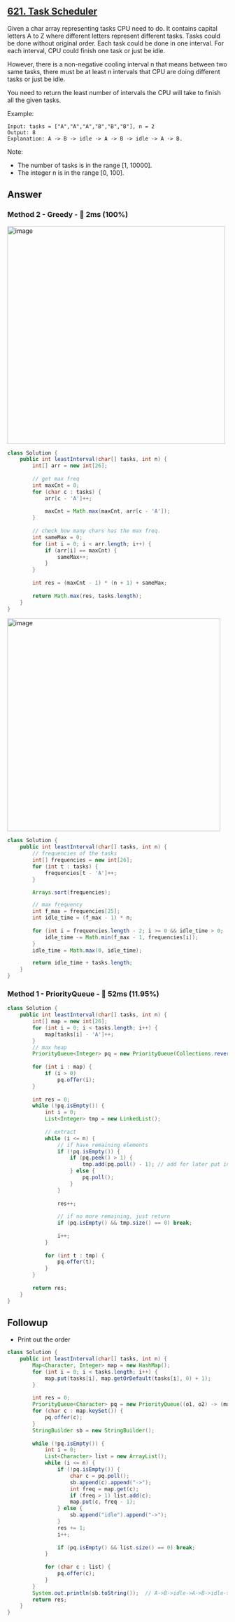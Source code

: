## [621. Task Scheduler](https://leetcode.com/problems/task-scheduler/)

Given a char array representing tasks CPU need to do. It contains capital letters A to Z where different letters represent different tasks. Tasks could be done without original order. Each task could be done in one interval. For each interval, CPU could finish one task or just be idle.

However, there is a non-negative cooling interval n that means between two same tasks, there must be at least n intervals that CPU are doing different tasks or just be idle.

You need to return the least number of intervals the CPU will take to finish all the given tasks.

 

Example:
```
Input: tasks = ["A","A","A","B","B","B"], n = 2
Output: 8
Explanation: A -> B -> idle -> A -> B -> idle -> A -> B.
``` 

Note:

- The number of tasks is in the range [1, 10000].
- The integer n is in the range [0, 100].

## Answer
### Method 2 - Greedy - :rocket: 2ms (100%)
<img width="498" alt="image" src="https://user-images.githubusercontent.com/9000286/155218917-605c7bd4-b864-49a0-9642-85311d536c40.png">

```java
class Solution {
    public int leastInterval(char[] tasks, int n) {
        int[] arr = new int[26];
        
        // get max freq
        int maxCnt = 0;
        for (char c : tasks) {
            arr[c - 'A']++;
            
            maxCnt = Math.max(maxCnt, arr[c - 'A']);
        }
        
        // check how many chars has the max freq.
        int sameMax = 0;
        for (int i = 0; i < arr.length; i++) {
            if (arr[i] == maxCnt) {
                sameMax++;
            }
        }
        
        int res = (maxCnt - 1) * (n + 1) + sameMax;
        
        return Math.max(res, tasks.length);
    }
}
```

<img width="487" alt="image" src="https://user-images.githubusercontent.com/9000286/154875977-a04f0d8c-90dc-4032-882c-3291ae63e622.png">


```java
class Solution {
    public int leastInterval(char[] tasks, int n) {
        // frequencies of the tasks
        int[] frequencies = new int[26];
        for (int t : tasks) {
            frequencies[t - 'A']++;
        }

        Arrays.sort(frequencies);

        // max frequency
        int f_max = frequencies[25];
        int idle_time = (f_max - 1) * n;
        
        for (int i = frequencies.length - 2; i >= 0 && idle_time > 0; --i) {
            idle_time -= Math.min(f_max - 1, frequencies[i]); 
        }
        idle_time = Math.max(0, idle_time);

        return idle_time + tasks.length;
    }
}
```
### Method 1 - PriorityQueue - :turtle: 52ms (11.95%)

```java
class Solution {
    public int leastInterval(char[] tasks, int n) {
        int[] map = new int[26];
        for (int i = 0; i < tasks.length; i++) {
            map[tasks[i] - 'A']++;
        }
        // max heap
        PriorityQueue<Integer> pq = new PriorityQueue(Collections.reverseOrder());
    
        for (int i : map) {
            if (i > 0)
                pq.offer(i);
        }
        
        int res = 0;
        while (!pq.isEmpty()) {
            int i = 0;
            List<Integer> tmp = new LinkedList();
            
            // extract 
            while (i <= n) {
                // if have remaining elements
                if (!pq.isEmpty()) {
                    if (pq.peek() > 1) {
                        tmp.add(pq.poll() - 1); // add for later put into pq
                    } else {
                        pq.poll();
                    }
                }
                
                res++;
                
                // if no more remaining, just return
                if (pq.isEmpty() && tmp.size() == 0) break;
                
                i++;
            }
            
            for (int t : tmp) {
                pq.offer(t);
            }
        }
        
        return res;
    }
}
```

## Followup
- Print out the order

```java
class Solution {
    public int leastInterval(char[] tasks, int n) {
        Map<Character, Integer> map = new HashMap();
        for (int i = 0; i < tasks.length; i++) {
            map.put(tasks[i], map.getOrDefault(tasks[i], 0) + 1);
        }
        
        int res = 0;
        PriorityQueue<Character> pq = new PriorityQueue((o1, o2) -> (map.get(o2) - map.get(o1)));
        for (char c : map.keySet()) {
            pq.offer(c);
        }
        StringBuilder sb = new StringBuilder();
        
        while (!pq.isEmpty()) {
            int i = 0;
            List<Character> list = new ArrayList();
            while (i <= n) {
                if (!pq.isEmpty()) {
                    char c = pq.poll();
                    sb.append(c).append("->");
                    int freq = map.get(c);
                    if (freq > 1) list.add(c);
                    map.put(c, freq - 1);
                } else {
                    sb.append("idle").append("->");
                }
                res += 1;
                i++;
                
                if (pq.isEmpty() && list.size() == 0) break;
            }
            
            for (char c : list) {
                pq.offer(c);
            }
        }
        System.out.println(sb.toString());  // A->B->idle->A->B->idle->A->B->
        return res;
    }
}
```
